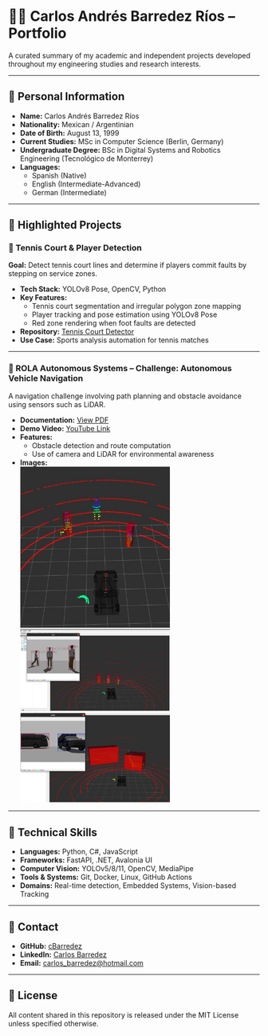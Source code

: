 # 👨‍💻 Carlos Andrés Barredez Ríos – Portfolio

A curated summary of my academic and independent projects developed throughout my engineering studies and research interests.

---

## 👤 Personal Information

- **Name:** Carlos Andrés Barredez Ríos  
- **Nationality:** Mexican / Argentinian  
- **Date of Birth:** August 13, 1999  
- **Current Studies:** MSc in Computer Science (Berlin, Germany)  
- **Undergraduate Degree:** BSc in Digital Systems and Robotics Engineering (Tecnológico de Monterrey)  
- **Languages:**  
  - Spanish (Native)  
  - English (Intermediate-Advanced)  
  - German (Intermediate)

---

## 🚀 Highlighted Projects

### 🎾 Tennis Court & Player Detection
**Goal:** Detect tennis court lines and determine if players commit faults by stepping on service zones.

- **Tech Stack:** YOLOv8 Pose, OpenCV, Python  
- **Key Features:**  
  - Tennis court segmentation and irregular polygon zone mapping  
  - Player tracking and pose estimation using YOLOv8 Pose  
  - Red zone rendering when foot faults are detected  
- **Repository:** [Tennis Court Detector](https://github.com/cBarredez/-tennis-court-detector-and-player)  
- **Use Case:** Sports analysis automation for tennis matches  

---

### 🚗 ROLA Autonomous Systems – Challenge: Autonomous Vehicle Navigation
A navigation challenge involving path planning and obstacle avoidance using sensors such as LiDAR.

- **Documentation:** [View PDF](https://1drv.ms/b/s!ApGh7mKrYeL4ghMZE2Qb_y6ajybr?e=3xSaXW)  
- **Demo Video:** [YouTube Link](https://www.youtube.com/watch?v=C7mRzIKXyRk)  
- **Features:**  
  - Obstacle detection and route computation  
  - Use of camera and LiDAR for environmental awareness  
- **Images:**  
  <img src="LIDAR.jpg" width="300">  
  <img src="DETECT.jpg" width="300">  
  <img src="DETECT2.jpg" width="300">

---

## 🧠 Technical Skills

- **Languages:** Python, C#, JavaScript  
- **Frameworks:** FastAPI, .NET, Avalonia UI  
- **Computer Vision:** YOLOv5/8/11, OpenCV, MediaPipe  
- **Tools & Systems:** Git, Docker, Linux, GitHub Actions  
- **Domains:** Real-time detection, Embedded Systems, Vision-based Tracking

---

## 📩 Contact

- **GitHub:** [cBarredez](https://github.com/cBarredez)  
- **LinkedIn:** [Carlos Barredez](https://www.linkedin.com/in/carlosbarredez/)  
- **Email:** carlos_barredez@hotmail.com

---

## 📄 License

All content shared in this repository is released under the MIT License unless specified otherwise.
